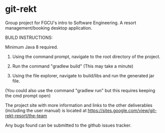 # git-rekt
Group project for FGCU's intro to Software Engineering. A resort management/booking desktop application.

BUILD INSTRUCTIONS:

Minimum Java 8 required.

1. Using the command prompt, navigate to the root directory of the project.

2. Run the command "gradlew build" (This may take a minute)

3. Using the file explorer, navigate to build/libs and run the generated jar file.

(You could also use the command "gradlew run" but this requires keeping the cmd prompt open)

The project site with more information and links to the other deliverables (including the user manual) is located at 
https://sites.google.com/view/git-rekt-resort/the-team

Any bugs found can be submitted to the github issues tracker.

